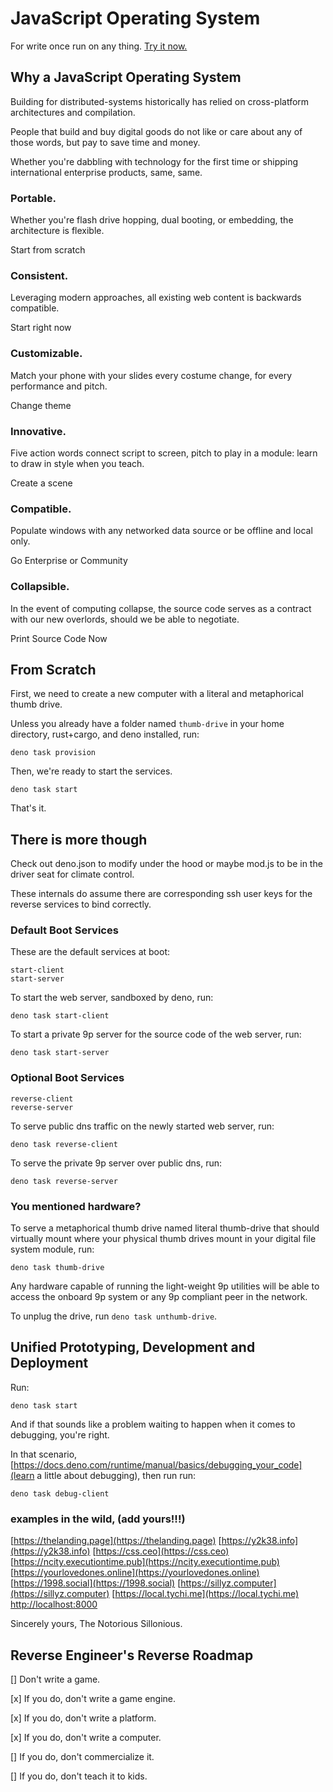 # JavaScript Operating System

For write once run on any thing. [Try it now.](https://sillyz.computer)

## Why a JavaScript Operating System

Building for distributed-systems historically has relied on cross-platform architectures and compilation.

People that build and buy digital goods do not like or care about any of those words, but pay to save time and money.

Whether you're dabbling with technology for the first time or shipping international enterprise products, same, same.

### Portable.

Whether you're flash drive hopping, dual booting, or embedding, the architecture is flexible.

Start from scratch

### Consistent.

Leveraging modern approaches, all existing web content is backwards compatible.

Start right now

### Customizable.

Match your phone with your slides every costume change, for every performance and pitch.

Change theme

### Innovative.

Five action words connect script to screen, pitch to play in a module: learn to draw in style when you teach.

Create a scene

### Compatible.

Populate windows with any networked data source or be offline and local only.

Go Enterprise or Community

### Collapsible.

In the event of computing collapse, the source code serves as a contract with our new overlords, should we be able to negotiate.

Print Source Code Now

## From Scratch

First, we need to create a new computer with a literal and metaphorical thumb drive.

Unless you already have a folder named `thumb-drive` in your home directory, rust+cargo, and deno installed, run:

```
deno task provision
```

Then, we're ready to start the services.

```
deno task start
```

That's it.

## There is more though

Check out deno.json to modify under the hood or maybe mod.js to be in the driver seat for climate control.

These internals do assume there are corresponding ssh user keys for the reverse services to bind correctly.

### Default Boot Services

These are the default services at boot:

```
start-client
start-server
```

To start the web server, sandboxed by deno, run:
```
deno task start-client
```

To start a private 9p server for the source code of the web server, run:
```
deno task start-server
```

### Optional Boot Services

```
reverse-client
reverse-server
```
To serve public dns traffic on the newly started web server, run:
```
deno task reverse-client
```

To serve the private 9p server over public dns, run:
```
deno task reverse-server
```

### You mentioned hardware?

To serve a metaphorical thumb drive named literal thumb-drive that should virtually mount where your physical thumb drives mount in your digital file system module, run:

```
deno task thumb-drive
```

Any hardware capable of running the light-weight 9p utilities will be able to access the onboard 9p system or any 9p compliant peer in the network.

To unplug the drive, run `deno task unthumb-drive`.

## Unified Prototyping, Development and Deployment

Run:

```
deno task start
```

And if that sounds like a problem waiting to happen when it comes to debugging, you're right.

In that scenario, [https://docs.deno.com/runtime/manual/basics/debugging_your_code](learn a little about debugging), then run run:

```
deno task debug-client
```

### examples in the wild, (add yours!!!)
[https://thelanding.page](https://thelanding.page)
[https://y2k38.info](https://y2k38.info)
[https://css.ceo](https://css.ceo)
[https://ncity.executiontime.pub](https://ncity.executiontime.pub)
[https://yourlovedones.online](https://yourlovedones.online)
[https://1998.social](https://1998.social)
[https://sillyz.computer](https://sillyz.computer)
[https://local.tychi.me](https://local.tychi.me)
[http://localhost:8000](http://localhost:8000)

Sincerely yours,
The Notorious Sillonious.

## Reverse Engineer's Reverse Roadmap

[] Don't write a game.

[x] If you do, don't write a game engine.

[x] If you do, don't write a platform.

[x] If you do, don't write a computer.

[] If you do, don't commercialize it.

[] If you do, don't teach it to kids.
